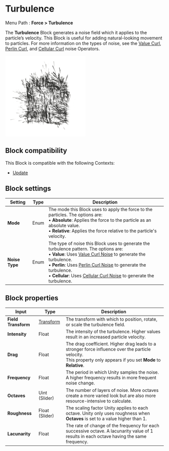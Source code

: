 # Turbulence

Menu Path : **Force > Turbulence**

The **Turbulence** Block generates a noise field which it applies to the particle’s velocity. This Block is useful for adding natural-looking movement to particles. For more information on the types of noise, see the [Value Curl](Operator-ValueCurlNoise.md), [Perlin Curl](Operator-PerlinCurlNoise.md), and [Cellular Curl](Operator-CellularCurlNoise.md) noise Operators.

![](Images/Block-TurbulenceExample.gif)

## Block compatibility

This Block is compatible with the following Contexts:

- [Update](Context-Update.md)

## Block settings

| **Setting**    | **Type** | **Description**                                              |
| -------------- | -------- | ------------------------------------------------------------ |
| **Mode**       | Enum     | The mode this Block uses to apply the force to the particles. The options are:<br/>&#8226; **Absolute**: Applies the force to the particle as an absolute value.<br/>&#8226; **Relative**: Applies the force relative to the particle's velocity. |
| **Noise Type** | Enum     | The type of noise this Block uses to generate the turbulence pattern. The options are: <br/>&#8226; **Value**: Uses [Value Curl Noise](Operator-ValueCurlNoise.md) to generate the turbulence.<br/>&#8226; **Perlin**: Uses [Perlin Curl Noise](Operator-PerlinCurlNoise.md) to generate the turbulence.<br/>&#8226; **Cellular**: Uses [Cellular Curl Noise](Operator-CellularCurlNoise.md) to generate the turbulence. |

## Block properties

| **Input**           | **Type**                       | **Description**                                              |
| ------------------- | ------------------------------ | ------------------------------------------------------------ |
| **Field Transform** | [Transform](Type-Transform.md) | The transform with which to position, rotate, or scale the turbulence field. |
| **Intensity**       | Float                          | The intensity of the turbulence. Higher values result in an increased particle velocity. |
| **Drag**            | Float                          | The drag coefficient. Higher drag leads to a stronger force influence over the particle velocity.<br/>This property only appears if you set **Mode** to **Relative**. |
| **Frequency**       | Float                          | The period in which Unity samples the noise. A higher frequency results in more frequent noise change. |
| **Octaves**         | Uint (Slider)                  | The number of layers of noise. More octaves create a more varied look but are also more resource-intensive to calculate. |
| **Roughness**       | Float (Slider)                 | The scaling factor Unity applies to each octave. Unity only uses roughness when **Octaves** is set to a value higher than 1. |
| **Lacunarity**      | Float                          | The rate of change of the frequency for each successive octave. A lacunarity value of 1 results in each octave having the same frequency. |
